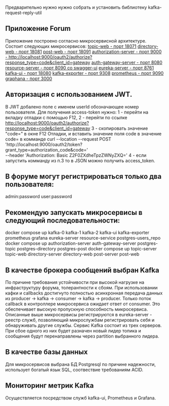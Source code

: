 Предварительно нужно нужно собрать и установить библиотеку kafka-request-reply-util
## Приложение Forum 
Приложение построено согласно микросервисной архитектуре. Состоит следующих микросервисов:
[topic-web - порт 18071](http://localhost:18071/topicsweb/swagger-ui/index.html)
[directory-web - порт 18081](http://localhost:18081/directoriesweb/swagger-ui/index.html)
[post-web - порт 18091](http://localhost:18091/postsweb/swagger-ui/index.html)
[authorization-server - порт 9000 - http://localhost:9000/oauth2/authorize?response_type=code&client_id=gateway](http://localhost:9000/oauth2/authorize?response_type=code&client_id=gateway)
[auth-gateway-server - порт 8080](http://localhost:8080/swagger-ui/index.html)
[resource-server - порт 8090 со swagger-ui](http://localhost:8090/swagger-ui/index.html)
[eureka-server - порт 8761](http://localhost:8761)
[kafka-ui - порт 18080](http://localhost:18080)
[kafka-exporter - порт 9308](http://localhost:9308)
[prometheus - порт 9090](http://localhost:9090)
[graphana - порт 3000](http://localhost:3000)
## Авторизация с использованием JWT. 
В JWT добалено поле с именем userId обозначающее номер пользователя. Для получения access-token нужно:
1 - перейти на вкладку отладки с помощью F12, 
2 - перейти по ссылке [http://localhost:9000/oauth2/authorize?response_type=code&client_id=gateway](http://localhost:9000/oauth2/authorize?response_type=code&client_id=gateway)
3 - скопировать значение "code=" в окне F12 Отладки, и вставить значение поля code в значение code= в комманде 
curl --location --request POST 'http://localhost:9000/oauth2/token?grant_type=authorization_code&code=' \
--header 'Authorization: Basic Z2F0ZXdheTpzZWNyZXQ='
4 - если запустить комманду из п.3 то в JSON можно получить access_token.
## В форуме могут регистрироваться только два пользователя:
admin:password
user:password
## Рекомендую запускать микросервисы в следующий последовательности:
docker compose up kafka-0 kafka-1 kafka-2 kafka-ui kafka-exporter prometheus grafana eureka-server resource-service postgres-users_repo
docker compose up authorization-server auth-gateway-server postgres-topic postgres-directory postgres-post
docker compose up topic-server topic-web directory-server directory-web post-server post-web

## В качестве брокера сообщений выбран Kafka 
По причине требования устойчивости при высокой нагрузке на инфраструктуру форума,
толерантности к сбоям. При использовании кафки и callbacks достигнуто полностью асинхронная передача данных 
из producer -> kafka -> consumer -> kafka -> producer. Только поток callback в контроллере микросервиса
ожидает ответ от consumer. Это обеспечивает высокую пропускную способность микросервиса.
Описанные выше микросервисы регистрируются в eureka-server - реестр служб, позволяющий микрослужбам регистрировать себя 
и обнаруживать другие службы. Сервис Kafka состоит из трех серверов. При сбое одного из них будет разначен новый лидер топика 
и сообщения будут перенаправлены через partition выбранного лидера.
## В качестве базы данных
Для микросервисов выбрана БД Postgresql по причине надежности, использует богатый язык SQL, соотвествие требованиям ACID. 
## Мониторинг метрик Kafka 
Осуществляется посредством служб kafka-ui, Prometheus и Grafana.
